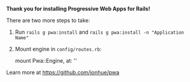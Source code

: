 **Thank you for installing Progressive Web Apps for Rails!**


There are two more steps to take:

1) Run `rails g pwa:install` and `rails g pwa:install -n "Application Name"`
2) Mount engine in `config/routes.rb`:

    mount Pwa::Engine, at: ''


Learn more at https://github.com/jonhue/pwa
